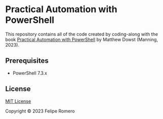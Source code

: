 # Practical Automation with PowerShell

This repository contains all of the code created by coding-along with the book
[Practical Automation with PowerShell][L1] by Matthew Dowst (Manning, 2023).

## Prerequisites

- PowerShell 7.3.x

## License

[MIT License](./LICENSE)

Copyright &copy; 2023 Felipe Romero

[L1]: <https://www.manning.com/books/practical-automation-with-powershell>
